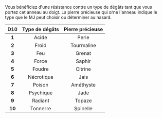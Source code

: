 Vous bénéficiez d'une résistance contre un type de dégâts tant que vous portez cet anneau au doigt. La pierre précieuse qui orne l'anneau indique le type que le MJ peut choisir ou déterminer au hasard.

|D10|Type de dégâts|Pierre précieuse|
|:-:|:-:|:-:|
|**1**|Acide|Perle|
|**2**|Froid|Tourmaline|
|**3**|Feu|Grenat|
|**4**|Force|Saphir|
|**5**|Foudre|Citrine|
|**6**|Nécrotique|Jais|
|**7**|Poison|Améthyste|
|**8**|Psychique|Jade|
|**9**|Radiant|Topaze|
|**10**|Tonnerre|Spinelle|
